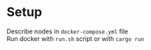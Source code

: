 # Setup
Describe nodes in `docker-compose.yml` file  
Run docker with `run.sh` script or with `cargo run`
